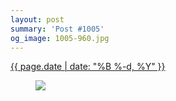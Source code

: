 ```yaml
---
layout: post
summary: 'Post #1005'
og_image: 1005-960.jpg
---
```


<div class="post">
 <time>
  <a href="/1005">
   {{ page.date | date: "%B %-d, %Y" }}
  </a>
 </time>
 <a href="/1005">
  <figure data-taken="10/13/2019">
   <img sizes="(min-width: 700px) 50vw, calc(100vw - 2rem)" src="{{ site.assets_url }}/1005-480.jpg" srcset="{{ site.assets_url }}/1005-240.jpg 240w, {{ site.assets_url }}/1005-480.jpg 480w, {{ site.assets_url }}/1005-720.jpg 720w, {{ site.assets_url }}/1005-960.jpg 960w"/>
  </figure>
 </a>
</div>
